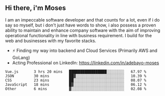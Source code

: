 ## Hi there, i'm Moses

I am an impeccable software developer and that counts for a lot, even if i do say so myself, but i don't just have words to show, i also possess a proven ability to maintain and enhance company software with the aim of improving operational functionality in line with business requirement. I build for the web and businesses with my favorite stacks.
- ⚡ Finding my way into backend and Cloud Services (Primarily AWS and GoLang)
- Acting Professional on LinkedIn: https://linkedin.com/in/adebayo-moses

<!--START_SECTION:waka-->

```text
Vue.js       3 hrs 20 mins   █████████████████░░░░░░░░   67.97 %
JSON         30 mins         ██▓░░░░░░░░░░░░░░░░░░░░░░   10.39 %
CSS          23 mins         ██░░░░░░░░░░░░░░░░░░░░░░░   08.07 %
JavaScript   18 mins         █▓░░░░░░░░░░░░░░░░░░░░░░░   06.12 %
Other        6 mins          ▓░░░░░░░░░░░░░░░░░░░░░░░░   02.08 %
```

<!--END_SECTION:waka-->
